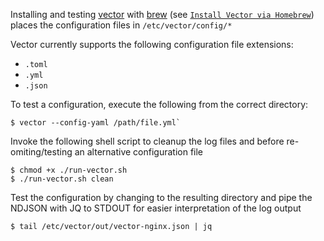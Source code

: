 Installing and testing [vector](https://vector.dev) with [brew](https://vector.dev/docs/setup/installation/package-managers/homebrew/) (see [`Install Vector via Homebrew`](https://assume-role-docs--vector-project.netlify.app/docs/setup/installation/package-managers/homebrew/)) places the configuration files in `/etc/vector/config/*`

Vector currently supports the following configuration file extensions:

* `.toml`
* `.yml`
* `.json`

To test a configuration, execute the following from the correct directory:

```
$ vector --config-yaml /path/file.yml`
```

Invoke the following shell script to cleanup the log files and before re-omiting/testing an alternative configuration file

```
$ chmod +x ./run-vector.sh
$ ./run-vector.sh clean
```

Test the configuration by changing to the resulting directory and pipe the NDJSON with JQ to STDOUT for easier interpretation of the log output

```
$ tail /etc/vector/out/vector-nginx.json | jq
```

